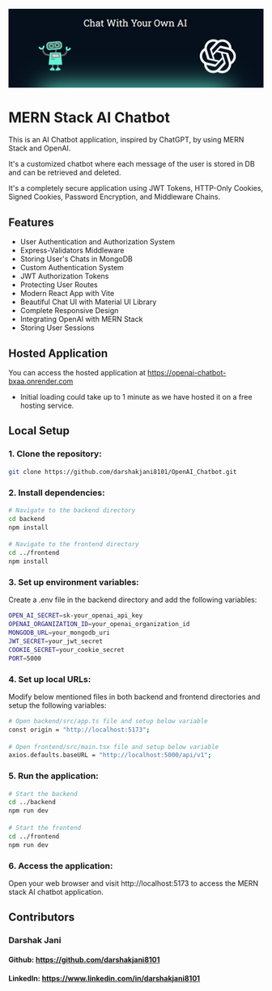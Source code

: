 <div align="center">
  <br />
      <img src="https://github.com/darshakjani8101/OpenAI_Chatbot/blob/main/frontend/public/readme_img.png" alt="Project Banner">
  <br />
</div>

# MERN Stack AI Chatbot

This is an AI Chatbot application, inspired by ChatGPT, by using MERN Stack and OpenAI.

It's a customized chatbot where each message of the user is stored in DB and can be retrieved and deleted.

It's a completely secure application using JWT Tokens, HTTP-Only Cookies, Signed Cookies, Password Encryption, and Middleware Chains.

## Features

- User Authentication and Authorization System
- Express-Validators Middleware
- Storing User's Chats in MongoDB
- Custom Authentication System
- JWT Authorization Tokens
- Protecting User Routes
- Modern React App with Vite
- Beautiful Chat UI with Material UI Library
- Complete Responsive Design
- Integrating OpenAI with MERN Stack
- Storing User Sessions

## Hosted Application
You can access the hosted application at https://openai-chatbot-bxaa.onrender.com
- Initial loading could take up to 1 minute as we have hosted it on a free hosting service.

## Local Setup

### 1. Clone the repository:

```bash
git clone https://github.com/darshakjani8101/OpenAI_Chatbot.git
```

### 2. Install dependencies:

```bash
# Navigate to the backend directory
cd backend
npm install

# Navigate to the frontend directory
cd ../frontend
npm install
```

### 3. Set up environment variables:
Create a .env file in the backend directory and add the following variables:

```bash
OPEN_AI_SECRET=sk-your_openai_api_key
OPENAI_ORGANIZATION_ID=your_openai_organization_id
MONGODB_URL=your_mongodb_uri
JWT_SECRET=your_jwt_secret
COOKIE_SECRET=your_cookie_secret
PORT=5000
```

### 4. Set up local URLs:
Modify below mentioned files in both backend and frontend directories and setup the following variables:

```bash
# Open backend/src/app.ts file and setup below variable
const origin = "http://localhost:5173";

# Open frontend/src/main.tsx file and setup below variable
axios.defaults.baseURL = "http://localhost:5000/api/v1";
```

### 5. Run the application:

```bash
# Start the backend
cd ../backend
npm run dev

# Start the frontend
cd ../frontend
npm run dev
```

### 6. Access the application:
Open your web browser and visit http://localhost:5173 to access the MERN stack AI chatbot application.

## Contributors
### Darshak Jani
#### Github: https://github.com/darshakjani8101
#### LinkedIn: https://www.linkedin.com/in/darshakjani8101

